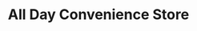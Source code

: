 ---
title: "All Day Convenience Store"
url: /imus/all-day-convenience-store-2/
shop: convenience
---